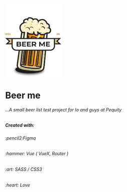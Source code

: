 <p>
  <img width="182" height="231" src="./beer-me/src/assets/pint.png">
</p>

<h1>
   Beer me
</h1>
<h6>
   ...A small beer list test project for Io and guys at Pequity
</h6>
<h5>Created with:</h5>
<h6>:pencil2:Figma </h6>
<h6>:hammer: Vue ( VueX, Router )</h6>
<h6>:art: SASS / CSS3 </h6>
<h6>:heart: Love</h6>
